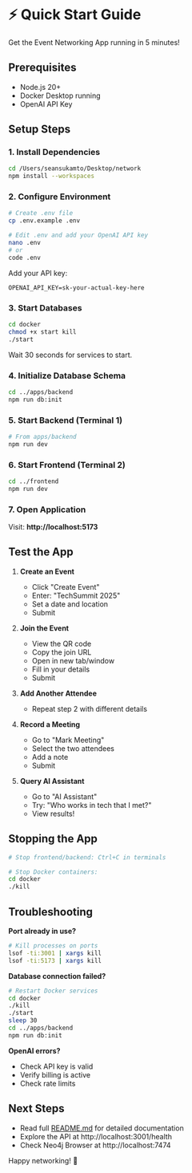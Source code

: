 # ⚡ Quick Start Guide

Get the Event Networking App running in 5 minutes!

## Prerequisites

- Node.js 20+
- Docker Desktop running
- OpenAI API Key

## Setup Steps

### 1. Install Dependencies

```bash
cd /Users/seansukamto/Desktop/network
npm install --workspaces
```

### 2. Configure Environment

```bash
# Create .env file
cp .env.example .env

# Edit .env and add your OpenAI API key
nano .env
# or
code .env
```

Add your API key:

```
OPENAI_API_KEY=sk-your-actual-key-here
```

### 3. Start Databases

```bash
cd docker
chmod +x start kill
./start
```

Wait 30 seconds for services to start.

### 4. Initialize Database Schema

```bash
cd ../apps/backend
npm run db:init
```

### 5. Start Backend (Terminal 1)

```bash
# From apps/backend
npm run dev
```

### 6. Start Frontend (Terminal 2)

```bash
cd ../frontend
npm run dev
```

### 7. Open Application

Visit: **http://localhost:5173**

## Test the App

1. **Create an Event**

   - Click "Create Event"
   - Enter: "TechSummit 2025"
   - Set a date and location
   - Submit

2. **Join the Event**

   - View the QR code
   - Copy the join URL
   - Open in new tab/window
   - Fill in your details
   - Submit

3. **Add Another Attendee**

   - Repeat step 2 with different details

4. **Record a Meeting**

   - Go to "Mark Meeting"
   - Select the two attendees
   - Add a note
   - Submit

5. **Query AI Assistant**
   - Go to "AI Assistant"
   - Try: "Who works in tech that I met?"
   - View results!

## Stopping the App

```bash
# Stop frontend/backend: Ctrl+C in terminals

# Stop Docker containers:
cd docker
./kill
```

## Troubleshooting

**Port already in use?**

```bash
# Kill processes on ports
lsof -ti:3001 | xargs kill
lsof -ti:5173 | xargs kill
```

**Database connection failed?**

```bash
# Restart Docker services
cd docker
./kill
./start
sleep 30
cd ../apps/backend
npm run db:init
```

**OpenAI errors?**

- Check API key is valid
- Verify billing is active
- Check rate limits

## Next Steps

- Read full [README.md](README.md) for detailed documentation
- Explore the API at http://localhost:3001/health
- Check Neo4j Browser at http://localhost:7474

Happy networking! 🎉
